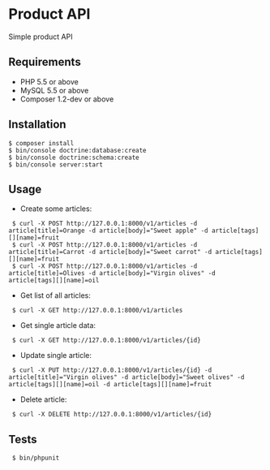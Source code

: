 Product API
===========
Simple product API 

Requirements
------------
  * PHP 5.5 or above
  * MySQL 5.5 or above
  * Composer 1.2-dev or above

Installation
-----------

``` 
$ composer install
$ bin/console doctrine:database:create
$ bin/console doctrine:schema:create
$ bin/console server:start
```

Usage
-----

* Create some articles: 
```
 $ curl -X POST http://127.0.0.1:8000/v1/articles -d article[title]=Orange -d article[body]="Sweet apple" -d article[tags][][name]=fruit
 $ curl -X POST http://127.0.0.1:8000/v1/articles -d article[title]=Carrot -d article[body]="Sweet carrot" -d article[tags][][name]=fruit
 $ curl -X POST http://127.0.0.1:8000/v1/articles -d article[title]=Olives -d article[body]="Virgin olives" -d article[tags][][name]=oil
```

* Get list of all articles:
```
 $ curl -X GET http://127.0.0.1:8000/v1/articles
```

* Get single article data:
```
 $ curl -X GET http://127.0.0.1:8000/v1/articles/{id}
```

* Update single article:
```
 $ curl -X PUT http://127.0.0.1:8000/v1/articles/{id} -d article[title]="Virgin olives" -d article[body]="Sweet olives" -d article[tags][][name]=oil -d article[tags][][name]=fruit
```

* Delete article:
```
 $ curl -X DELETE http://127.0.0.1:8000/v1/articles/{id}
```

Tests
-----
```
 $ bin/phpunit
```
